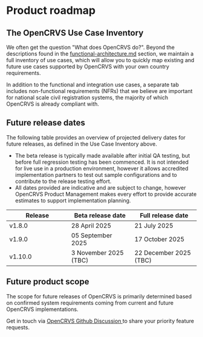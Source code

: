 # Product roadmap

## The OpenCRVS Use Case Inventory

We often get the question "What does OpenCRVS do?". Beyond the descriptions found in the [functional-architecture.md](../product-specifications/functional-architecture.md "mention") section, we maintain a full inventory of use cases, which will allow you to quickly map existing and future use cases supported by OpenCRVS with your own country requirements.

In addition to the functional and integration use cases, a separate tab includes non-functional requirements (NFRs) that we believe are important for national scale civil registration systems, the majority of which OpenCRVS is already compliant with.

## Future release dates

The following table provides an overview of projected delivery dates for future releases, as defined in the Use Case Inventory above.

* The beta release is typically made available after initial QA testing, but before full regression testing has been commenced. It is not intended for live use in a production environment, however it allows accredited implementation partners to test out sample configurations and to contribute to the release testing effort.
* All dates provided are indicative and are subject to change, however OpenCRVS Product Management makes every effort to provide accurate estimates to support implementation planning.

<table><thead><tr><th width="148">Release</th><th>Beta release date</th><th>Full release date</th></tr></thead><tbody><tr><td>v1.8.0</td><td>28 April 2025</td><td>21 July 2025</td></tr><tr><td>v1.9.0</td><td>05 September 2025</td><td>17 October 2025</td></tr><tr><td>v1.10.0</td><td>3 November 2025 (TBC)</td><td>22 December 2025 (TBC)</td></tr></tbody></table>

## Future product scope

The scope for future releases of OpenCRVS is primarily determined based on confirmed system requirements coming from current and future OpenCRVS implementations.

Get in touch via [OpenCRVS Github Discussion ](https://github.com/opencrvs/opencrvs-core/discussions/categories/feature-requests)to share your priority feature requests.
